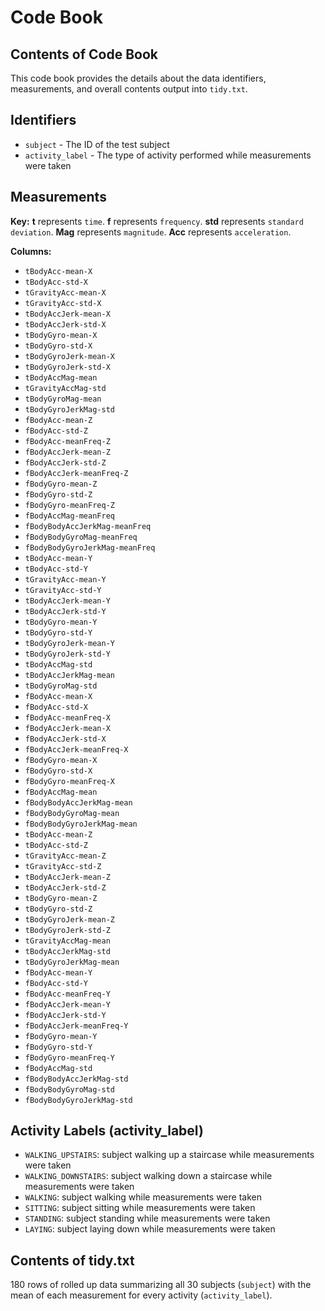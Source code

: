 # Code Book

## Contents of Code Book

This code book provides the details about the data identifiers, measurements, and overall contents output into `tidy.txt`.

## Identifiers

* `subject` - The ID of the test subject
* `activity_label` - The type of activity performed while measurements were taken

## Measurements

<b>Key:</b>
<b>t</b> represents `time`.
<b>f</b> represents `frequency`.
<b>std</b> represents `standard deviation`.
<b>Mag</b> represents `magnitude`.
<b>Acc</b> represents `acceleration`.

<b>Columns:</b>
* `tBodyAcc-mean-X`
* `tBodyAcc-std-X`
* `tGravityAcc-mean-X`
* `tGravityAcc-std-X`
* `tBodyAccJerk-mean-X`
* `tBodyAccJerk-std-X`
* `tBodyGyro-mean-X`
* `tBodyGyro-std-X`
* `tBodyGyroJerk-mean-X`
* `tBodyGyroJerk-std-X`
* `tBodyAccMag-mean`
* `tGravityAccMag-std`
* `tBodyGyroMag-mean`
* `tBodyGyroJerkMag-std`
* `fBodyAcc-mean-Z`
* `fBodyAcc-std-Z`
* `fBodyAcc-meanFreq-Z`
* `fBodyAccJerk-mean-Z`
* `fBodyAccJerk-std-Z`
* `fBodyAccJerk-meanFreq-Z`
* `fBodyGyro-mean-Z`
* `fBodyGyro-std-Z`
* `fBodyGyro-meanFreq-Z`
* `fBodyAccMag-meanFreq`
* `fBodyBodyAccJerkMag-meanFreq`
* `fBodyBodyGyroMag-meanFreq`
* `fBodyBodyGyroJerkMag-meanFreq`
* `tBodyAcc-mean-Y`
* `tBodyAcc-std-Y`
* `tGravityAcc-mean-Y`
* `tGravityAcc-std-Y`
* `tBodyAccJerk-mean-Y`
* `tBodyAccJerk-std-Y`
* `tBodyGyro-mean-Y`
* `tBodyGyro-std-Y`
* `tBodyGyroJerk-mean-Y`
* `tBodyGyroJerk-std-Y`
* `tBodyAccMag-std`
* `tBodyAccJerkMag-mean`
* `tBodyGyroMag-std`
* `fBodyAcc-mean-X`
* `fBodyAcc-std-X`
* `fBodyAcc-meanFreq-X`
* `fBodyAccJerk-mean-X`
* `fBodyAccJerk-std-X`
* `fBodyAccJerk-meanFreq-X`
* `fBodyGyro-mean-X`
* `fBodyGyro-std-X`
* `fBodyGyro-meanFreq-X`
* `fBodyAccMag-mean`
* `fBodyBodyAccJerkMag-mean`
* `fBodyBodyGyroMag-mean`
* `fBodyBodyGyroJerkMag-mean`
* `tBodyAcc-mean-Z`
* `tBodyAcc-std-Z`
* `tGravityAcc-mean-Z`
* `tGravityAcc-std-Z`
* `tBodyAccJerk-mean-Z`
* `tBodyAccJerk-std-Z`
* `tBodyGyro-mean-Z`
* `tBodyGyro-std-Z`
* `tBodyGyroJerk-mean-Z`
* `tBodyGyroJerk-std-Z`
* `tGravityAccMag-mean`
* `tBodyAccJerkMag-std`
* `tBodyGyroJerkMag-mean`
* `fBodyAcc-mean-Y`
* `fBodyAcc-std-Y`
* `fBodyAcc-meanFreq-Y`
* `fBodyAccJerk-mean-Y`
* `fBodyAccJerk-std-Y`
* `fBodyAccJerk-meanFreq-Y`
* `fBodyGyro-mean-Y`
* `fBodyGyro-std-Y`
* `fBodyGyro-meanFreq-Y`
* `fBodyAccMag-std`
* `fBodyBodyAccJerkMag-std`
* `fBodyBodyGyroMag-std`
* `fBodyBodyGyroJerkMag-std` 

## Activity Labels (activity_label)

* `WALKING_UPSTAIRS`: subject walking up a staircase while measurements were taken
* `WALKING_DOWNSTAIRS`: subject walking down a staircase while measurements were taken
* `WALKING`: subject walking while measurements were taken
* `SITTING`: subject sitting while measurements were taken
* `STANDING`: subject standing while measurements were taken
* `LAYING`: subject laying down while measurements were taken

## Contents of tidy.txt

180 rows of rolled up data summarizing all 30 subjects (`subject`) with the mean of each measurement for every activity (`activity_label`).
